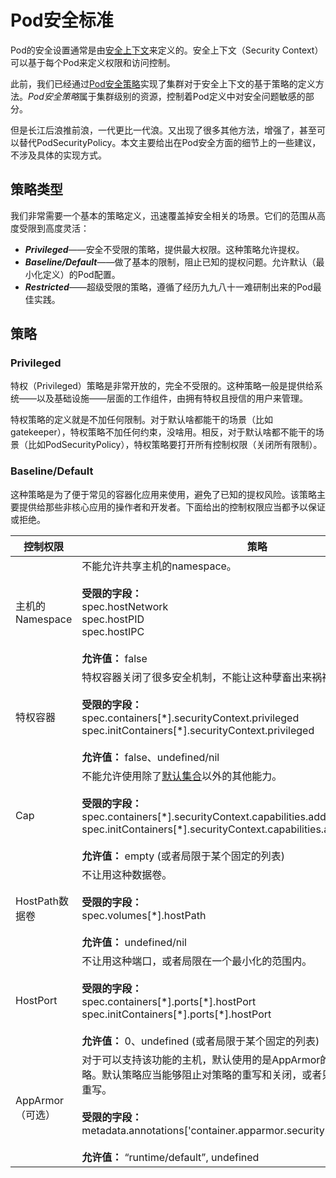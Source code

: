 # Pod安全标准

Pod的安全设置通常是由[安全上下文](https://v1-18.docs.kubernetes.io/docs/tasks/configure-pod-container/security-context/)来定义的。安全上下文（Security Context）可以基于每个Pod来定义权限和访问控制。

此前，我们已经通过[Pod安全策略](../策略/Pod安全策略.md)实现了集群对于安全上下文的基于策略的定义方法。*Pod安全策略*属于集群级别的资源，控制着Pod定义中对安全问题敏感的部分。

但是长江后浪推前浪，一代更比一代浪。又出现了很多其他方法，增强了，甚至可以替代PodSecurityPolicy。本文主要给出在Pod安全方面的细节上的一些建议，不涉及具体的实现方式。

## 策略类型

我们非常需要一个基本的策略定义，迅速覆盖掉安全相关的场景。它们的范围从高度受限到高度灵活：

- ***Privileged***——安全不受限的策略，提供最大权限。这种策略允许提权。
- ***Baseline/Default***——做了基本的限制，阻止已知的提权问题。允许默认（最小化定义）的Pod配置。
- ***Restricted***——超级受限的策略，遵循了经历九九八十一难研制出来的Pod最佳实践。

## 策略

### Privileged

特权（Privileged）策略是非常开放的，完全不受限的。这种策略一般是提供给系统——以及基础设施——层面的工作组件，由拥有特权且授信的用户来管理。

特权策略的定义就是不加任何限制。对于默认啥都能干的场景（比如gatekeeper），特权策略不加任何约束，没啥用。相反，对于默认啥都不能干的场景（比如PodSecurityPolicy），特权策略要打开所有控制权限（关闭所有限制）。

### Baseline/Default

这种策略是为了便于常见的容器化应用来使用，避免了已知的提权风险。该策略主要提供给那些非核心应用的操作者和开发者。下面给出的控制权限应当都予以保证或拒绝。

**控制权限**|**策略**
-|-
主机的Namespace|不能允许共享主机的namespace。<br/><br/>**受限的字段：**<br/>spec.hostNetwork<br/>spec.hostPID<br/>spec.hostIPC<br/><br/>**允许值：** false
特权容器|特权容器关闭了很多安全机制，不能让这种孽畜出来祸祸。<br/><br/>**受限的字段：**<br/>spec.containers[\*].securityContext.privileged<br/>spec.initContainers[\*].securityContext.privileged<br/><br/>**允许值：** false、undefined/nil
Cap|不能允许使用除了[默认集合](https://docs.docker.com/engine/reference/run/#runtime-privilege-and-linux-capabilities)以外的其他能力。<br/><br/>**受限的字段：**<br/>spec.containers[\*].securityContext.capabilities.add<br/>spec.initContainers[\*].securityContext.capabilities.add<br/><br/>**允许值：** empty (或者局限于某个固定的列表)
HostPath数据卷|不让用这种数据卷。<br/><br/>**受限的字段：**<br/>spec.volumes[\*].hostPath<br/><br/>**允许值：** undefined/nil
HostPort|不让用这种端口，或者局限在一个最小化的范围内。<br/><br/>**受限的字段：**<br/>spec.containers[\*].ports[*].hostPort<br/>spec.initContainers[\*].ports[\*].hostPort<br/><br/>**允许值：** 0、undefined (或者局限于某个固定的列表)
AppArmor（可选）|对于可以支持该功能的主机，默认使用的是AppArmor的“runtime/default”策略。默认策略应当能够阻止对策略的重写和关闭，或者只能允许一部分的策略被重写。<br/><br/>**受限的字段：**<br/>metadata.annotations\['container.apparmor.security.beta.kubernetes.io/*'\]<br/><br/>**允许值：** “runtime/default”, undefined